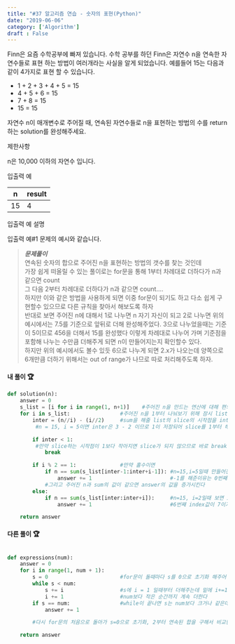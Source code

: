 ```yaml
---
title: "#37 알고리즘 연습 - 숫자의 표현(Python)"
date: "2019-06-06"
category: ['Algorithm']
draft : False
---
```



Finn은 요즘 수학공부에 빠져 있습니다. 
수학 공부를 하던 Finn은 자연수 n을 연속한 자연수들로 표현 하는 방법이 여러개라는 사실을 알게 되었습니다. 
예를들어 15는 다음과 같이 4가지로 표현 할 수 있습니다.

* 1 + 2 + 3 + 4 + 5 = 15
* 4 + 5 + 6 = 15
* 7 + 8 = 15
* 15 = 15

 
자연수 n이 매개변수로 주어질 때, 연속된 자연수들로 n을 표현하는 방법의 수를 return하는 solution를 완성해주세요.


제한사항

n은 10,000 이하의 자연수 입니다.


입출력 예

|n	|result|
|-|-|
|15|	4|


입출력 예 설명

입출력 예#1
문제의 예시와 같습니다.




>__*문제풀이*__   
연속된 숫자의 합으로 주어진 n을 표현하는 방법의 갯수를 찾는 것인데   
가장 쉽게 떠올릴 수 있는 풀이로는 for문을 통해 1부터 차례대로 더하다가 n과 같으면 count   
그 다음 2부터 차례대로 더하다가 n과 같으면 count....    
하지만 이와 같은 방법을 사용하게 되면
이중 for문이 되기도 하고 다소 쉽게 구현할수 있으므로 다른 규칙을 찾아서 해보도록 하자   
반대로 보면 주어진 n에 대해서
1로 나누면 n 자기 자신이 되고
2로 나누면 위의 예시에서는 7.5를 기준으로 앞뒤로 더해 완성해주었다.
3으로 나누었을때는 기준이 5이므로 456을 더해서 15를 완성했다
이렇게 차례대로 나누어 가며 기준점을 포함해 나누는 수만큼 더해주게 되면 n이 만들어지는지 확인할수 있다.   
하지만 위의 예시에서도 볼수 있듯 6으로 나누게 되면 2.x가 나오는데 양쪽으로 6개만큼 더하기 위해서는 out of range가 나므로 따로 처리해주도록 하자.



#### 내 풀이 🏆
```python
def solution(n):
    answer = 0
    s_list = [i for i in range(1, n+1)]    #주어진 n을 만드는 연산에 대해 편의를 위해 list를 만들어줍니다.
    for i in s_list:                #주어진 n을 1부터 나눠보기 위해 잠시 list를 빌려 for문을 돌려줍니다.
        inter = (n//i) - (i//2)     #sum을 해줄 list의 slice의 시작점을 inter에 저장했다
         #n = 15, i = 5이면 inter은 3 - 2 이므로 1이 저장되어 slice를 1부터 해주게된다

        if inter < 1:              
         #만약 slice하는 시작점이 1보다 작아지면 slice가 되지 않으므로 바로 break 해준다 
            break

        if i % 2 == 1:              #만약 홀수이면
            if n == sum(s_list[inter-1:inter+i-1]): #n=15,i=5일때 만들어진 inter가 1이므로 s_list[0:5]이 된다[1,2,3,4,5]
                answer += 1                         #-1를 해준이유는 0번째 index가 1이기때문에 해준것이다. 
            #그리고 주어진 n과 sum의 값이 같으면 answer의 값을 증가시킨다
        else:
            if n == sum(s_list[inter:inter+i]):     #n=15, i=2일때 보면 inter 는 7-1 , 6이 되고 s_list[6:8]이 되는데
                answer += 1                         #6번째 index값이 7이기때문에 의도한대로 잘 동작함을 알 수 있다.

    return answer

```


#### 다른 풀이 🏆
```python

def expressions(num):
    answer = 0
    for i in range(1, num + 1):
        s = 0                       #for문이 돌때마다 s를 0으로 초기화 해주어 num과의 비교를 용이하게 한다
        while s < num:              
            s += i                  #s에 i = 1 일때부터 더해주는데 밑에 i+=1을 통해서 1이후에 연속된 값을
            i += 1                  #num보다 작은 순간까지 계속 더한다
        if s == num:                #while이 끝나면 s는 num보다 크거나 같은데 이때 s가 num과 같으면 answer을 증가시키고
            answer += 1

        #다시 for문의 처음으로 돌아가 s=0으로 초기화, 2부터 연속된 합을 구해서 비교한다

    return answer
```